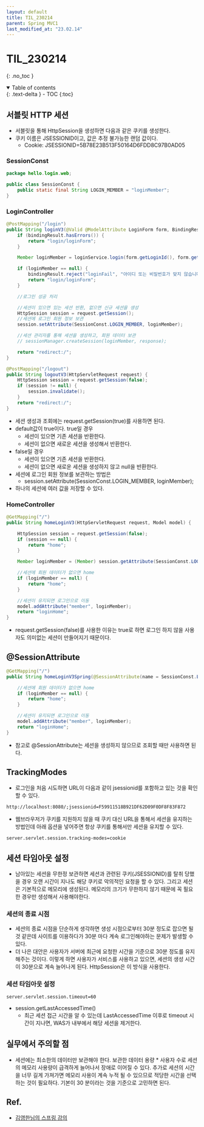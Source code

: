 ```yaml
---
layout: default
title: TIL_230214
parent: Spring MVC1
last_modified_at: "23.02.14"
---
```


# TIL_230214
{: .no_toc }

<details open markdown="block">
  <summary>
    Table of contents
  </summary>
  {: .text-delta }
- TOC
{:toc}
</details>

## 서블릿 HTTP 세션
- 서블릿을 통해 HttpSession을 생성하면 다음과 같은 쿠키를 생성한다.
- 쿠키 이름은 JSESSIONID이고, 값은 추정 불가능한 랜덤 값이다.
	- Cookie: JSESSIONID=5B78E23B513F50164D6FDD8C97B0AD05

### SessionConst

```java
package hello.login.web;

public class SessionConst {
	public static final String LOGIN_MEMBER = "loginMember";
}
```

### LoginController

```java
@PostMapping("/login")
public String loginV3(@Valid @ModelAttribute LoginForm form, BindingResult bindingResult, HttpServletRequest request) {
	if (bindingResult.hasErrors()) {
		return "login/loginForm";
	}

	Member loginMember = loginService.login(form.getLoginId(), form.getPassword());

	if (loginMember == null) {
		bindingResult.reject("loginFail", "아이디 또는 비밀번호가 맞지 않습니다.");
		return "login/loginForm";
	}

	//로그인 성공 처리

	//세션이 있으면 있는 세션 반환, 없으면 신규 세션을 생성
	HttpSession session = request.getSession();
	//세션에 로그인 회원 정보 보관
	session.setAttribute(SessionConst.LOGIN_MEMBER, loginMember);

	//세션 관리자를 통해 세션을 생성하고, 회원 데이터 보관
	// sessionManager.createSession(loginMember, response);

	return "redirect:/";
}

@PostMapping("/logout")
public String logoutV3(HttpServletRequest request) {
	HttpSession session = request.getSession(false);
	if (session != null) {
		session.invalidate();
	}
	return "redirect:/";
}
```

- 세션 생성과 조회에는 request.getSession(true)를 사용하면 된다.
- default값이 true이다. true일 경우 
	- 세션이 있으면 기존 세션을 반환한다.
	- 세션이 없으면 새로운 세션을 생성해서 반환한다.
- false일 경우
	- 세션이 있으면 기존 세션을 반환한다.
	- 세션이 없으면 새로운 세션을 생성하지 않고 null을 반환한다.
- 세션에 로그인 회원 정보를 보관하는 방법은 
	- session.setAttribute(SessionConst.LOGIN_MEMBER, loginMember);
- 하나의 세션에 여러 값을 저장할 수 있다.


### HomeController

```java
@GetMapping("/")
public String homeLoginV3(HttpServletRequest request, Model model) {

	HttpSession session = request.getSession(false);
	if (session == null) {
		return "home";
	}

	Member loginMember = (Member) session.getAttribute(SessionConst.LOGIN_MEMBER);

	//세션에 회원 데이터가 없으면 home
	if (loginMember == null) {
		return "home";
	}

	//세션이 유지되면 로그인으로 이동
	model.addAttribute("member", loginMember);
	return "loginHome";
}
```

- request.getSession(false)를 사용한 이유는 true로 하면 로그인 하지 않을 사용자도 의미없는 세션이 만들어지기 때문이다.

## @SessionAttribute

```java
@GetMapping("/")
public String homeLoginV3Spring(@SessionAttribute(name = SessionConst.LOGIN_MEMBER, required = false) Member loginMember, Model model) {

	//세션에 회원 데이터가 없으면 home
	if (loginMember == null) {
		return "home";
	}

	//세션이 유지되면 로그인으로 이동
	model.addAttribute("member", loginMember);
	return "loginHome";
}
```

- 참고로 @SessionAttribute는 세션을 생성하지 않으므로 조회할 때만 사용하면 된다.

## TrackingModes
- 로그인을 처음 시도하면 URL이 다음과 같이 jsessionid를 포함하고 있는 것을 확인할 수 있다.

```text
http://localhost:8080/;jsessionid=F59911518B921DF62D09F0DF8F83F872
```

- 웹브라우저가 쿠키를 지원하지 않을 때 쿠키 대신 URL을 통해서 세션을 유지하는 방법인데 아래 옵션을 넣어주면 항상 쿠키를 통해서만 세션을 유지할 수 있다.

```text
server.servlet.session.tracking-modes=cookie
```

## 세션 타임아웃 설정 
- 남아있는 세션을 무한정 보관하면 세션과 관련된 쿠키(JSESSIONID)를 탈취 당했을 경우 오랜 시간이 지나도 해당 쿠키로 악의적인 요청을 할 수 있다. 그리고 세션은 기본적으로 메모리에 생성된다. 메모리의 크기가 무한하지 않기 때문에 꼭 필요한 경우만 생성해서 사용해야한다.

### 세션의 종료 시점
- 세션의 종료 시점을 단순하게 생각하면 생성 시점으로부터 30분 정도로 잡으면 될 것 같은데 사이트를 이용하다가 30분 마다 계속 로그인해야하는 문제가 발생할 수 있다.
- 더 나은 대안은 사용자가 서버에 최근에 요청한 시간을 기준으로 30분 정도를 유지해주는 것이다. 이렇게 하면 사용자가 서비스를 사용하고 있으면, 세션의 생성 시간이 30분으로 계속 늘어나게 된다. HttpSession은 이 방식을 사용한다.

### 세션 타임아웃 설정

```text
server.servlet.session.timeout=60
```

- session.getLastAccessedTime() 
	- 최근 세션 접근 시간을 알 수 있는데 LastAccessedTime 이후로 timeout 시간이 지나면, WAS가 내부에서 해당 세션을 제거한다.

## 실무에서 주의할 점
- 세션에는 최소한의 데이터만 보관해야 한다. 보관한 데이터 용량 * 사용자 수로 세션의 메모리 사용량이 급격하게 늘어나서 장애로 이어질 수 있다. 추가로 세션의 시간을 너무 길게 가져가면 메모리 사용이 계속 누적 될 수 있으므로 적당한 시간을 선택하는 것이 필요하다. 기본이 30 분이라는 것을 기준으로 고민하면 된다.

## Ref.
- <a href="https://www.inflearn.com/course/%EC%8A%A4%ED%94%84%EB%A7%81-mvc-2/dashboard">김영한님의 스프링 강의</a>
